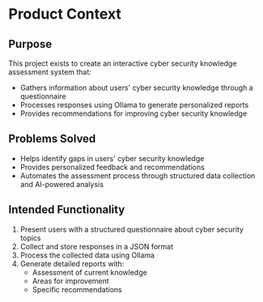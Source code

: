 # Product Context

## Purpose
This project exists to create an interactive cyber security knowledge assessment system that:
- Gathers information about users' cyber security knowledge through a questionnaire
- Processes responses using Ollama to generate personalized reports
- Provides recommendations for improving cyber security knowledge

## Problems Solved
- Helps identify gaps in users' cyber security knowledge
- Provides personalized feedback and recommendations
- Automates the assessment process through structured data collection and AI-powered analysis

## Intended Functionality
1. Present users with a structured questionnaire about cyber security topics
2. Collect and store responses in a JSON format
3. Process the collected data using Ollama
4. Generate detailed reports with:
   - Assessment of current knowledge
   - Areas for improvement
   - Specific recommendations
